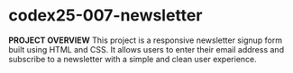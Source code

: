 # codex25-007-newsletter

**PROJECT OVERVIEW**
This project is a responsive newsletter signup form built using HTML and CSS. It allows users to enter their email address and subscribe to a newsletter with a simple and clean user experience.
